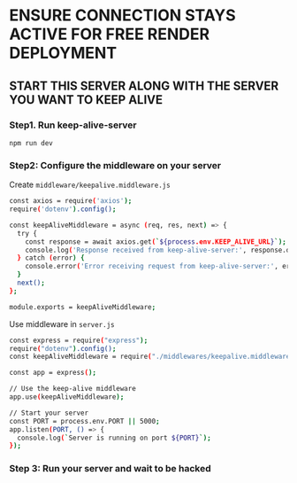 # ENSURE CONNECTION STAYS ACTIVE FOR FREE RENDER DEPLOYMENT
## START THIS SERVER ALONG WITH THE SERVER YOU WANT TO KEEP ALIVE

### Step1. Run keep-alive-server
`npm run dev`
### Step2: Configure the middleware on your server

Create `middleware/keepalive.middleware.js` 

```bash
const axios = require('axios');
require('dotenv').config(); 

const keepAliveMiddleware = async (req, res, next) => {
  try {
    const response = await axios.get(`${process.env.KEEP_ALIVE_URL}`);     
    console.log('Response received from keep-alive-server:', response.data);
  } catch (error) {
    console.error('Error receiving request from keep-alive-server:', error.message);
  }
  next();
};

module.exports = keepAliveMiddleware;
```
Use middleware in `server.js`

```bash
const express = require("express");
require("dotenv").config();
const keepAliveMiddleware = require("./middlewares/keepalive.middleware");

const app = express();

// Use the keep-alive middleware
app.use(keepAliveMiddleware);

// Start your server
const PORT = process.env.PORT || 5000;
app.listen(PORT, () => {
  console.log(`Server is running on port ${PORT}`);
});

```
### Step 3: Run your server and wait to be hacked

